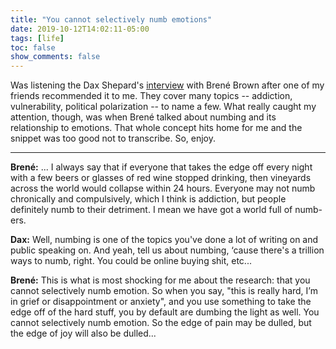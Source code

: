 ```yaml
---
title: "You cannot selectively numb emotions"
date: 2019-10-12T14:02:11-05:00
tags: [life]
toc: false
show_comments: false
---
```


Was listening the Dax Shepard's [interview](https://armchairexpertpod.com/pods/brene-brown) with Brené Brown after one of my friends recommended it to me. They cover many topics -- addiction, vulnerability, political polarization -- to name a few. What really caught my attention, though, was when Brené talked about numbing and its relationship to emotions. That whole concept hits home for me and the snippet was too good not to transcribe. So, enjoy. 

---

**Brené:** ... I always say that if everyone that takes the edge off every night with a few beers or glasses of red wine stopped drinking, then vineyards across the world would collapse within 24 hours. Everyone may not numb chronically and compulsively, which I think is addiction, but people definitely numb to their detriment. I mean we have got a world full of numb-ers. 

**Dax:** Well, numbing is one of the topics you've done a lot of writing on and public speaking on. And yeah, tell us about numbing, ‘cause there's a trillion ways to numb, right. You could be online buying shit, etc...

**Brené:** This is what is most shocking for me about the research: that you cannot selectively numb emotion. So when you say, "this is really hard, I’m in grief or disappointment or anxiety", and you use something to take the edge off of the hard stuff, you by default are dumbing the light as well. You cannot selectively numb emotion. So the edge of pain may be dulled, but the edge of joy will also be dulled...
